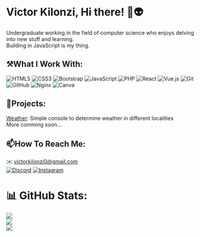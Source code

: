 # Victor Kilonzi, Hi there! 👋👽
Undergraduate working in the field of computer science who enjoys delving into new stuff and learning.<br>Building in JavaScript is my thing.

## ⚒️What I Work With:
![HTML5](https://img.shields.io/badge/html5-%23E34F26.svg?style=for-the-badge&logo=html5&logoColor=white) ![CSS3](https://img.shields.io/badge/css3-%231572B6.svg?style=for-the-badge&logo=css3&logoColor=white) ![Bootstrap](https://img.shields.io/badge/bootstrap-%238511FA.svg?style=for-the-badge&logo=bootstrap&logoColor=white) ![JavaScript](https://img.shields.io/badge/javascript-%23323330.svg?style=for-the-badge&logo=javascript&logoColor=%23F7DF1E) ![PHP](https://img.shields.io/badge/php-%23777BB4.svg?style=for-the-badge&logo=php&logoColor=white) ![React](https://img.shields.io/badge/react-%2320232a.svg?style=for-the-badge&logo=react&logoColor=%2361DAFB) ![Vue.js](https://img.shields.io/badge/vue.js-%2335495e.svg?style=for-the-badge&logo=vuedotjs&logoColor=%234FC08D) ![Git](https://img.shields.io/badge/git-%23F05033.svg?style=for-the-badge&logo=git&logoColor=white) ![GitHub](https://img.shields.io/badge/github-%23121011.svg?style=for-the-badge&logo=github&logoColor=white) ![Nginx](https://img.shields.io/badge/nginx-%23009639.svg?style=for-the-badge&logo=nginx&logoColor=white) ![Canva](https://img.shields.io/badge/Canva-%2300C4CC.svg?style=for-the-badge&logo=Canva&logoColor=white)

## 🚀Projects:
[Weather](https://github.com/victorMK-sys/Weather): Simple console to determine weather in different localities
<br>More comming soon...

## 📫How To Reach Me:
✉️ victorkilonzi0@gmail.com<br>
[![Discord](https://img.shields.io/badge/Discord-%237289DA.svg?logo=discord&logoColor=white)](https://discord.gg/happy_binary)
[![Instagram](https://img.shields.io/badge/Instagram-%23E4405F.svg?logo=Instagram&logoColor=white)](https://instagram.com/victor_.mk) 

# 📊 GitHub Stats:
![](https://github-readme-stats.vercel.app/api?username=victorMK-sys&theme=gruvbox&hide_border=false&include_all_commits=false&count_private=false)<br/>
![](https://nirzak-streak-stats.vercel.app/?user=victorMK-sys&theme=gruvbox&hide_border=false)<br/>
![](https://github-readme-stats.vercel.app/api/top-langs/?username=victorMK-sys&theme=gruvbox&hide_border=false&include_all_commits=false&count_private=false&layout=compact)

<!-- Proudly created with GPRM ( https://gprm.itsvg.in ) -->
